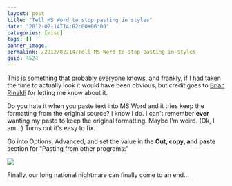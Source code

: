 ```yaml
---
layout: post
title: "Tell MS Word to stop pasting in styles"
date: "2012-02-14T14:02:00+06:00"
categories: [misc]
tags: []
banner_image: 
permalink: /2012/02/14/Tell-MS-Word-to-stop-pasting-in-styles
guid: 4524
---
```


This is something that probably everyone knows, and frankly, if I had taken the time to actually look it would have been obvious, but credit goes to <a href="http://remotesynthesis.com/">Brian Rinaldi</a> for letting me know about it.

Do you hate it when you paste text into MS Word and it tries keep the formatting from the original source? I know I do. I can't remember <b>ever</b> wanting my paste to keep the original formatting. Maybe I'm weird. (Ok, I am...) Turns out it's easy to fix.

Go into Options, Advanced, and set the value in the <b>Cut, copy, and paste</b> section for "Pasting from other programs:"


<img src="https://static.raymondcamden.com/images/ScreenClip26.png" />

Finally, our long national nightmare can finally come to an end...